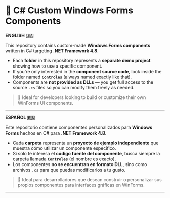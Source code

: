 # 🧩 C# Custom Windows Forms Components

**ENGLISH 🇺🇸**

This repository contains custom-made **Windows Forms components** written in C# targeting **.NET Framework 4.8**.

- Each **folder** in this repository represents a **separate demo project** showing how to use a specific component.
- If you're only interested in the **component source code**, look inside the folder named **`Controles`** (always named exactly like that).
- Components are **not provided as DLLs** — you get full access to the source `.cs` files so you can modify them freely as needed.

> 🔧 Ideal for developers looking to build or customize their own WinForms UI components.

---

**ESPAÑOL 🇪🇸**

Este repositorio contiene componentes personalizados para **Windows Forms** hechos en C# para **.NET Framework 4.8**.

- Cada **carpeta** representa un **proyecto de ejemplo independiente** que muestra cómo utilizar un componente específico.
- Si solo te interesa el **código fuente del componente**, busca siempre la carpeta llamada **`Controles`** (el nombre es exacto).
- Los componentes **no se encuentran en formato DLL**, sino como archivos `.cs` para que puedas modificarlos a tu gusto.

> 🔧 Ideal para desarrolladores que desean construir o personalizar sus propios componentes para interfaces gráficas en WinForms.

---
